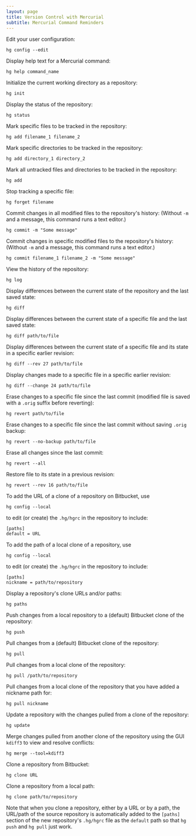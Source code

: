 ```yaml
---
layout: page
title: Version Control with Mercurial
subtitle: Mercurial Command Reminders
---
```


Edit your user configuration:

~~~ {.bash}
hg config --edit
~~~

Display help text for a Mercurial command:

~~~ {.bash}
hg help command_name
~~~

Initialize the current working directory as a repository:

~~~ {.bash}
hg init
~~~

Display the status of the repository:

~~~ {.bash}
hg status
~~~

Mark specific files to be tracked in the repository:

~~~ {.bash}
hg add filename_1 filename_2
~~~

Mark specific directories to be tracked in the repository:

~~~ {.bash}
hg add directory_1 directory_2
~~~

Mark all untracked files and directories to be tracked in the repository:

~~~ {.bash}
hg add
~~~

Stop tracking a specific file:

~~~ {.bash}
hg forget filename
~~~

Commit changes in all modified files to the repository's history:
(Without `-m` and a message, this command runs a text editor.)

~~~ {.bash}
hg commit -m "Some message"
~~~

Commit changes in specific modified files to the repository's history:
(Without `-m` and a message, this command runs a text editor.)

~~~ {.bash}
hg commit filename_1 filename_2 -m "Some message"
~~~

View the history of the repository:

~~~ {.bash}
hg log
~~~

Display differences between the current state of the repository and the last saved state:

~~~ {.bash}
hg diff
~~~

Display differences between the current state of a specific file and the last saved state:

~~~ {.bash}
hg diff path/to/file
~~~

Display differences between the current state of a specific file and its state in a specific earlier revision:

~~~ {.bash}
hg diff --rev 27 path/to/file
~~~

Display changes made to a specific file in a specific earlier revision:

~~~ {.bash}
hg diff --change 24 path/to/file
~~~

Erase changes to a specific file since the last commit
(modified file is saved with a `.orig` suffix before reverting):

~~~ {.bash}
hg revert path/to/file
~~~

Erase changes to a specific file since the last commit without saving `.orig` backup:

~~~ {.bash}
hg revert --no-backup path/to/file
~~~

Erase all changes since the last commit:

~~~ {.bash}
hg revert --all
~~~

Restore file to its state in a previous revision:

~~~ {.bash}
hg revert --rev 16 path/to/file
~~~

To add the URL of a clone of a repository on Bitbucket,
use

~~~ {.bash}
hg config --local
~~~

to edit (or create) the `.hg/hgrc` in the repository to include:

~~~ {.output}
[paths]
default = URL
~~~

To add the path of a local clone of a repository,
use

~~~ {.bash}
hg config --local
~~~

to edit (or create) the `.hg/hgrc` in the repository to include:

~~~ {.output}
[paths]
nickname = path/to/repository
~~~

Display a repository's clone URLs and/or paths:

~~~ {.bash}
hg paths
~~~

Push changes from a local repository to a (default) Bitbucket clone of the repository:

~~~ {.bash}
hg push
~~~

Pull changes from a (default) Bitbucket clone of the repository:

~~~ {.bash}
hg pull
~~~

Pull changes from a local clone of the repository:

~~~ {.bash}
hg pull /path/to/repository
~~~

Pull changes from a local clone of the repository that you have added a nickname path for:

~~~ {.bash}
hg pull nickname
~~~

Update a repository with the changes pulled from a clone of the repository:

~~~ {.bash}
hg update
~~~

Merge changes pulled from another clone of the repository using the GUI `kdiff3` to view and resolve conflicts:

~~~ {.bash}
hg merge --tool=kdiff3
~~~

Clone a repository from Bitbucket:

~~~ {.bash}
hg clone URL
~~~

Clone a repository from a local path:

~~~ {.bash}
hg clone path/to/repository
~~~

Note that when you clone a repository,
either by a URL or by a path,
the URL/path of the source repository is automatically added to the `[paths]` section of the new repository's `.hg/hgrc` file as the `default` path so that `hg push` and `hg pull` just work.
